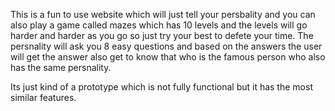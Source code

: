 This is a fun to use website which will just tell your persbality and you can also play a game called mazes which has 10 levels and the levels will go harder and harder as you go so just try your best to defete
your time. The persnality will ask you 8 easy questions and based on the answers the user will get the answer also get to know that who is the famous person who also has the same persnality.

Its just kind of a prototype which is not fully functional but it has the most similar features.
